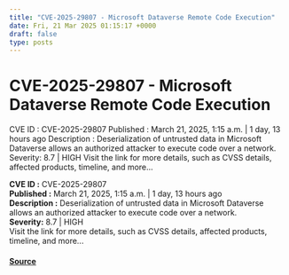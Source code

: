 ```yaml
---
title: "CVE-2025-29807 - Microsoft Dataverse Remote Code Execution"
date: Fri, 21 Mar 2025 01:15:17 +0000
draft: false
type: posts
---
```

# CVE-2025-29807 - Microsoft Dataverse Remote Code Execution





 CVE ID : CVE-2025-29807 Published : March 21, 2025, 1:15 a.m. | 1 day, 13 hours ago Description : Deserialization of untrusted data in Microsoft Dataverse allows an authorized attacker to execute code over a network. Severity: 8.7 | HIGH Visit the link for more details, such as CVSS details, affected products, timeline, and more... 

**CVE ID :** CVE-2025-29807  
**Published :** March 21, 2025, 1:15 a.m. | 1 day, 13 hours ago  
**Description :** Deserialization of untrusted data in Microsoft Dataverse allows an authorized attacker to execute code over a network.  
**Severity:** 8.7 | HIGH  
Visit the link for more details, such as CVSS details, affected products, timeline, and more...

#### [Source](https://cvefeed.io/vuln/detail/CVE-2025-29807)

